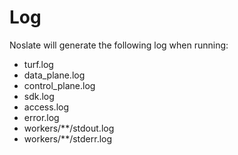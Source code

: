 # Log

Noslate will generate the following log when running:

+ turf.log
+ data_plane.log
+ control_plane.log
+ sdk.log
+ access.log
+ error.log
+ workers/**/stdout.log
+ workers/**/stderr.log